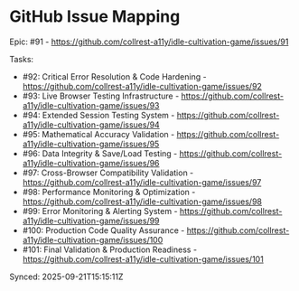 # GitHub Issue Mapping

Epic: #91 - https://github.com/collrest-a11y/idle-cultivation-game/issues/91

Tasks:
- #92: Critical Error Resolution & Code Hardening - https://github.com/collrest-a11y/idle-cultivation-game/issues/92
- #93: Live Browser Testing Infrastructure - https://github.com/collrest-a11y/idle-cultivation-game/issues/93
- #94: Extended Session Testing System - https://github.com/collrest-a11y/idle-cultivation-game/issues/94
- #95: Mathematical Accuracy Validation - https://github.com/collrest-a11y/idle-cultivation-game/issues/95
- #96: Data Integrity & Save/Load Testing - https://github.com/collrest-a11y/idle-cultivation-game/issues/96
- #97: Cross-Browser Compatibility Validation - https://github.com/collrest-a11y/idle-cultivation-game/issues/97
- #98: Performance Monitoring & Optimization - https://github.com/collrest-a11y/idle-cultivation-game/issues/98
- #99: Error Monitoring & Alerting System - https://github.com/collrest-a11y/idle-cultivation-game/issues/99
- #100: Production Code Quality Assurance - https://github.com/collrest-a11y/idle-cultivation-game/issues/100
- #101: Final Validation & Production Readiness - https://github.com/collrest-a11y/idle-cultivation-game/issues/101

Synced: 2025-09-21T15:15:11Z